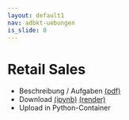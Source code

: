 ```yaml
---
layout: default1
nav: adbkt-uebungen
is_slide: 0
---
```


# Retail Sales

- Beschreibung / Aufgaben [(pdf)](/home/lv/adbkt/a/retail/retail-sales.pdf)
- Download 
[(ipynb)](/home/lv/adbkt/a/ipynb/retail-sales.ipynb)
[(render)](https://github.com/ic-htw/ic-htw.github.io/blob/master/home/lv/adbkt/a/ipynb/retail-sales.ipynb)
- Upload in Python-Container